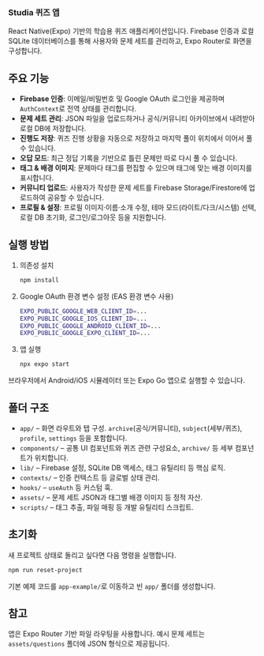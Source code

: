 ### Studia 퀴즈 앱

React Native(Expo) 기반의 학습용 퀴즈 애플리케이션입니다. Firebase 인증과 로컬 SQLite 데이터베이스를 통해 사용자와 문제 세트를 관리하고, Expo Router로 화면을 구성합니다.

## 주요 기능

- **Firebase 인증**: 이메일/비밀번호 및 Google OAuth 로그인을 제공하며 `AuthContext`로 전역 상태를 관리합니다.
- **문제 세트 관리**: JSON 파일을 업로드하거나 공식/커뮤니티 아카이브에서 내려받아 로컬 DB에 저장합니다.
- **진행도 저장**: 퀴즈 진행 상황을 자동으로 저장하고 마지막 풀이 위치에서 이어서 풀 수 있습니다.
- **오답 모드**: 최근 정답 기록을 기반으로 틀린 문제만 따로 다시 풀 수 있습니다.
- **태그 & 배경 이미지**: 문제마다 태그를 편집할 수 있으며 태그에 맞는 배경 이미지를 표시합니다.
- **커뮤니티 업로드**: 사용자가 작성한 문제 세트를 Firebase Storage/Firestore에 업로드하여 공유할 수 있습니다.
- **프로필 & 설정**: 프로필 이미지·이름·소개 수정, 테마 모드(라이트/다크/시스템) 선택, 로컬 DB 초기화, 로그인/로그아웃 등을 지원합니다.

## 실행 방법

1. 의존성 설치

   ```bash
   npm install
   ```

2. Google OAuth 환경 변수 설정 (EAS 환경 변수 사용)

   ```bash
   EXPO_PUBLIC_GOOGLE_WEB_CLIENT_ID=...
   EXPO_PUBLIC_GOOGLE_IOS_CLIENT_ID=...
   EXPO_PUBLIC_GOOGLE_ANDROID_CLIENT_ID=...
   EXPO_PUBLIC_GOOGLE_EXPO_CLIENT_ID=...
   ```

3. 앱 실행

   ```bash
   npx expo start
   ```

브라우저에서 Android/iOS 시뮬레이터 또는 Expo Go 앱으로 실행할 수 있습니다.

## 폴더 구조

- `app/` – 화면 라우트와 탭 구성. `archive`(공식/커뮤니티), `subject`(세부/퀴즈), `profile`, `settings` 등을 포함합니다.
- `components/` – 공통 UI 컴포넌트와 퀴즈 관련 구성요소, `archive/` 등 세부 컴포넌트가 위치합니다.
- `lib/` – Firebase 설정, SQLite DB 액세스, 태그 유틸리티 등 핵심 로직.
- `contexts/` – 인증 컨텍스트 등 글로벌 상태 관리.
- `hooks/` – `useAuth` 등 커스텀 훅.
- `assets/` – 문제 세트 JSON과 태그별 배경 이미지 등 정적 자산.
- `scripts/` – 태그 추출, 파일 매핑 등 개발 유틸리티 스크립트.

## 초기화

새 프로젝트 상태로 돌리고 싶다면 다음 명령을 실행합니다.

```bash
npm run reset-project
```

기본 예제 코드를 `app-example/`로 이동하고 빈 `app/` 폴더를 생성합니다.

## 참고

앱은 Expo Router 기반 파일 라우팅을 사용합니다. 예시 문제 세트는 `assets/questions` 폴더에 JSON 형식으로 제공됩니다.
